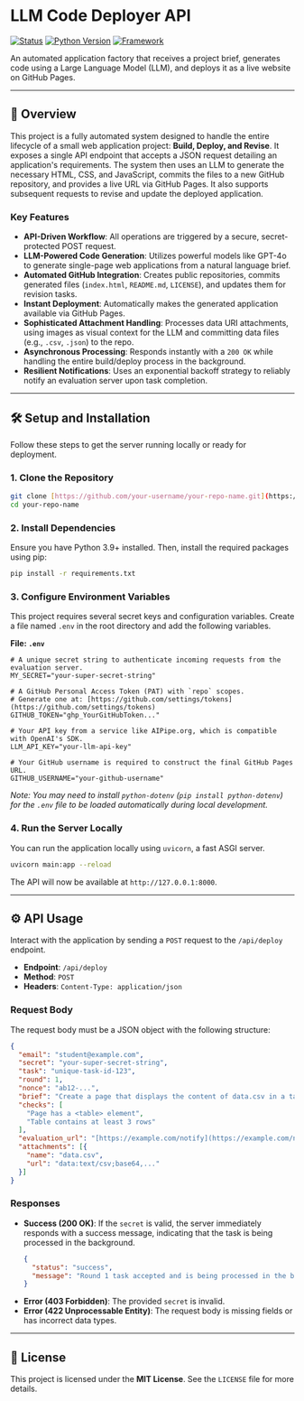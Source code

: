 # LLM Code Deployer API

[![Status](https://img.shields.io/badge/status-active-success.svg)](https://github.com/) 
[![Python Version](https://img.shields.io/badge/python-3.9+-blue.svg)](https://www.python.org/)
[![Framework](https://img.shields.io/badge/framework-FastAPI-green.svg)](https://fastapi.tiangolo.com/)

An automated application factory that receives a project brief, generates code using a Large Language Model (LLM), and deploys it as a live website on GitHub Pages.

---

## 🚀 Overview

This project is a fully automated system designed to handle the entire lifecycle of a small web application project: **Build, Deploy, and Revise**. It exposes a single API endpoint that accepts a JSON request detailing an application's requirements. The system then uses an LLM to generate the necessary HTML, CSS, and JavaScript, commits the files to a new GitHub repository, and provides a live URL via GitHub Pages. It also supports subsequent requests to revise and update the deployed application.

### Key Features

* **API-Driven Workflow**: All operations are triggered by a secure, secret-protected POST request.
* **LLM-Powered Code Generation**: Utilizes powerful models like GPT-4o to generate single-page web applications from a natural language brief.
* **Automated GitHub Integration**: Creates public repositories, commits generated files (`index.html`, `README.md`, `LICENSE`), and updates them for revision tasks.
* **Instant Deployment**: Automatically makes the generated application available via GitHub Pages.
* **Sophisticated Attachment Handling**: Processes data URI attachments, using images as visual context for the LLM and committing data files (e.g., `.csv`, `.json`) to the repo.
* **Asynchronous Processing**: Responds instantly with a `200 OK` while handling the entire build/deploy process in the background.
* **Resilient Notifications**: Uses an exponential backoff strategy to reliably notify an evaluation server upon task completion.

---

## 🛠️ Setup and Installation

Follow these steps to get the server running locally or ready for deployment.

### 1. Clone the Repository

```bash
git clone [https://github.com/your-username/your-repo-name.git](https://github.com/your-username/your-repo-name.git)
cd your-repo-name
```

### 2. Install Dependencies

Ensure you have Python 3.9+ installed. Then, install the required packages using pip:

```bash
pip install -r requirements.txt
```

### 3. Configure Environment Variables

This project requires several secret keys and configuration variables. Create a file named `.env` in the root directory and add the following variables.

**File: `.env`**
```env
# A unique secret string to authenticate incoming requests from the evaluation server.
MY_SECRET="your-super-secret-string"

# A GitHub Personal Access Token (PAT) with `repo` scopes.
# Generate one at: [https://github.com/settings/tokens](https://github.com/settings/tokens)
GITHUB_TOKEN="ghp_YourGitHubToken..."

# Your API key from a service like AIPipe.org, which is compatible with OpenAI's SDK.
LLM_API_KEY="your-llm-api-key"

# Your GitHub username is required to construct the final GitHub Pages URL.
GITHUB_USERNAME="your-github-username"
```
*Note: You may need to install `python-dotenv` (`pip install python-dotenv`) for the `.env` file to be loaded automatically during local development.*

### 4. Run the Server Locally

You can run the application locally using `uvicorn`, a fast ASGI server.

```bash
uvicorn main:app --reload
```

The API will now be available at `http://127.0.0.1:8000`.

---

## ⚙️ API Usage

Interact with the application by sending a `POST` request to the `/api/deploy` endpoint.

* **Endpoint**: `/api/deploy`
* **Method**: `POST`
* **Headers**: `Content-Type: application/json`

### Request Body

The request body must be a JSON object with the following structure:

```json
{
  "email": "student@example.com",
  "secret": "your-super-secret-string",
  "task": "unique-task-id-123",
  "round": 1,
  "nonce": "ab12-...",
  "brief": "Create a page that displays the content of data.csv in a table.",
  "checks": [
    "Page has a <table> element",
    "Table contains at least 3 rows"
  ],
  "evaluation_url": "[https://example.com/notify](https://example.com/notify)",
  "attachments": [{ 
    "name": "data.csv", 
    "url": "data:text/csv;base64,..." 
  }]
}
```

### Responses

* **Success (200 OK)**: If the `secret` is valid, the server immediately responds with a success message, indicating that the task is being processed in the background.
    ```json
    {
      "status": "success",
      "message": "Round 1 task accepted and is being processed in the background."
    }
    ```
* **Error (403 Forbidden)**: The provided `secret` is invalid.
* **Error (422 Unprocessable Entity)**: The request body is missing fields or has incorrect data types.

---

## 📜 License

This project is licensed under the **MIT License**. See the `LICENSE` file for more details.
